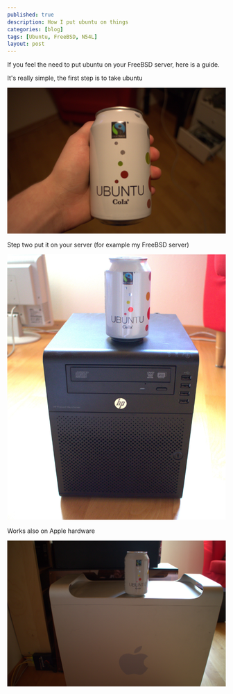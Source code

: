 ```yaml
---
published: true
description: How I put ubuntu on things
categories: [blog]
tags: [Ubuntu, FreeBSD, N54L]
layout: post
---
```


If you feel the need to put ubuntu on your FreeBSD server, 
here is a guide. 


It's really simple, the first step is to take ubuntu

![take ubuntu][1]

Step two put it on your server (for example my FreeBSD server)

![ubuntu on FreeBSD server][2]

Works also on Apple hardware

![ubuntu on mac][3]


  [1]: /blog-bilder/2015-07-29-take-ubuntu.jpg
  [2]: /blog-bilder/2015-07-29-ubuntu-on-FreeBSD-server.jpg
  [3]: /blog-bilder/2015-07-29-ubuntu-on-mac.jpg
